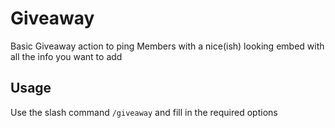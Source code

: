# Giveaway

Basic Giveaway action to ping Members with a nice(ish) looking embed with all the info you want to add

## Usage

Use the slash command `/giveaway` and fill in the required options